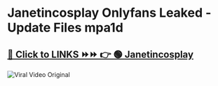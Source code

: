 
 # Janetincosplay Onlyfans Leaked - Update Files mpa1d

## <h2><a href="https://clipsfans.com/Janetincosplay&ref=git">🔗 Click to LINKS ⏩⏩ 👉 🟢 Janetincosplay </a></h2>

<a href="https://clipsfans.com/Janetincosplay&ref=git" rel="nofollow" data-target="animated-image.originalLink"><img src="https://i.ibb.co.com/xMMVF88/686577567.gif" alt="Viral Video Original" style="max-width: 100%; display: inline-block;" data-target="animated-image.originalImage"></a>

